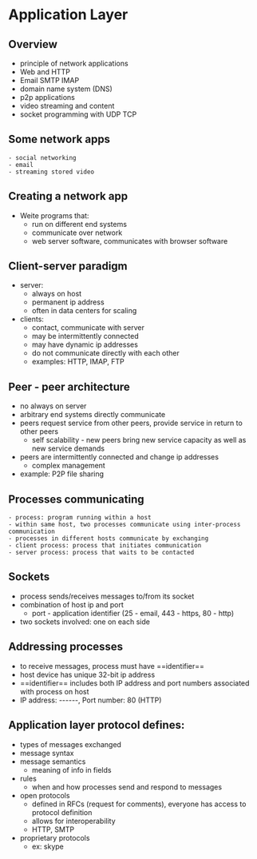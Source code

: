 # Application Layer
## Overview
- principle of network applications
- Web and HTTP
- Email SMTP IMAP
- domain name system (DNS)
- p2p applications
- video streaming and content
- socket programming with UDP TCP

## Some network apps
	- social networking
	- email
	- streaming stored video

## Creating a network app
- Weite programs that:
	- run on different end systems
	- communicate over network
	- web server software, communicates with browser software
	
## Client-server paradigm
- server:
	- always on host
	- permanent ip address
	- often in data centers for scaling
- clients:
	- contact, communicate with server
	- may be intermittently connected
	- may have dynamic ip addresses
	- do not communicate directly with each other
	- examples: HTTP, IMAP, FTP
	
## Peer - peer architecture
- no always on server
- arbitrary end systems directly communicate
- peers request service from other peers, provide service in return to other peers
	- self scalability - new peers bring new service capacity as well as new service demands
- peers are intermittently connected and change ip addresses
	- complex management
- example: P2P file sharing

## Processes communicating
	- process: program running within a host
	- within same host, two processes communicate using inter-process communication
	- processes in different hosts communicate by exchanging
	- client process: process that initiates communication
	- server process: process that waits to be contacted

## Sockets
- process sends/receives messages to/from its socket
- combination of host ip and port
	- port - application identifier (25 - email, 443 - https, 80 - http)
- two sockets involved: one on each side

## Addressing processes
- to receive messages, process must have ==identifier==
- host device has unique 32-bit ip address
- ==identifier== includes both IP address and port numbers associated with process on host
- IP address: ------, Port number: 80 (HTTP)

## Application layer protocol defines:
- types of messages exchanged
- message syntax
- message semantics
	- meaning of info in fields
- rules
	- when and how processes send and respond to messages
- open protocols
	- defined in RFCs (request for comments), everyone has access to protocol definition
	- allows for interoperability
	- HTTP, SMTP
- proprietary protocols
	- ex: skype